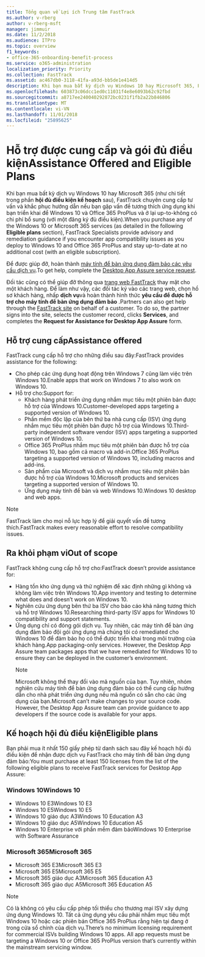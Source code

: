 ```yaml
---
title: Tổng quan về Lợi ích Trung tâm FastTrack
ms.author: v-rberg
author: v-rberg-msft
manager: jimmuir
ms.date: 11/2/2018
ms.audience: ITPro
ms.topic: overview
f1_keywords:
- office-365-onboarding-benefit-process
ms.service: o365-administration
localization_priority: Priority
ms.collection: FastTrack
ms.assetid: ac467db0-3118-41fa-a93d-bb5de1e414d5
description: Khi bạn mua bất kỳ dịch vụ Windows 10 hay Microsoft 365, FastTrack chuyên cung cấp tư vấn và khắc phục hướng dẫn triển khai để Windows 10 và Office 365 ProPlus và ở lại up-to-không có chi phí bổ sung (với một đăng ký đủ điều kiện).
ms.openlocfilehash: 603873c06dcc1ed0c11031f4e8e6093b62c92fbd
ms.sourcegitcommit: a8717ee240040292872bc0231f1fb2a22b846806
ms.translationtype: MT
ms.contentlocale: vi-VN
ms.lasthandoff: 11/01/2018
ms.locfileid: "25895625"
---
```

# <a name="assistance-offered-and-eligible-plans"></a><span data-ttu-id="5dc97-103">Hỗ trợ được cung cấp và gói đủ điều kiện</span><span class="sxs-lookup"><span data-stu-id="5dc97-103">Assistance Offered and Eligible Plans</span></span>   

<span data-ttu-id="5dc97-104">Khi bạn mua bất kỳ dịch vụ Windows 10 hay Microsoft 365 (như chi tiết trong phần **hội đủ điều kiện kế hoạch** sau), FastTrack chuyên cung cấp tư vấn và khắc phục hướng dẫn nếu bạn gặp vấn đề tương thích ứng dụng khi bạn triển khai để Windows 10 và Office 365 ProPlus và ở lại up-to-không có chi phí bổ sung (với một đăng ký đủ điều kiện).</span><span class="sxs-lookup"><span data-stu-id="5dc97-104">When you purchase any of the Windows 10 or Microsoft 365 services (as detailed in the following **Eligible plans** section), FastTrack Specialists provide advisory and remediation guidance if you encounter app compatibility issues as you deploy to Windows 10 and Office 365 ProPlus and stay up-to-date at no additional cost (with an eligible subscription).</span></span>

<span data-ttu-id="5dc97-105">Để được giúp đỡ, hoàn thành [máy tính để bàn ứng dụng đảm bảo các yêu cầu dịch vụ](https://go.microsoft.com/fwlink/?linkid=2022721).</span><span class="sxs-lookup"><span data-stu-id="5dc97-105">To get help, complete the [Desktop App Assure service request](https://go.microsoft.com/fwlink/?linkid=2022721).</span></span>

<span data-ttu-id="5dc97-p101">Đối tác cũng có thể giúp đỡ thông qua [trang web FastTrack](https://go.microsoft.com/fwlink/?linkid=780698) thay mặt cho một khách hàng. Để làm như vậy, các đối tác ký vào các trang web, chọn hồ sơ khách hàng, nhấp **dịch vụ**và hoàn thành hình thức **yêu cầu để được hỗ trợ cho máy tính để bàn ứng dụng đảm bảo** .</span><span class="sxs-lookup"><span data-stu-id="5dc97-p101">Partners can also get help through the [FastTrack site](https://go.microsoft.com/fwlink/?linkid=780698) on behalf of a customer. To do so, the partner signs into the site, selects the customer record, clicks **Services**, and completes the **Request for Assistance for Desktop App Assure** form.</span></span>

## <a name="assistance-offered"></a><span data-ttu-id="5dc97-108">Hỗ trợ cung cấp</span><span class="sxs-lookup"><span data-stu-id="5dc97-108">Assistance offered</span></span>

<span data-ttu-id="5dc97-109">FastTrack cung cấp hỗ trợ cho những điều sau đây:</span><span class="sxs-lookup"><span data-stu-id="5dc97-109">FastTrack provides assistance for the following:</span></span>
- <span data-ttu-id="5dc97-110">Cho phép các ứng dụng hoạt động trên Windows 7 cũng làm việc trên Windows 10.</span><span class="sxs-lookup"><span data-stu-id="5dc97-110">Enable apps that work on Windows 7 to also work on Windows 10.</span></span>
- <span data-ttu-id="5dc97-111">Hỗ trợ cho:</span><span class="sxs-lookup"><span data-stu-id="5dc97-111">Support for:</span></span>
    - <span data-ttu-id="5dc97-112">Khách hàng phát triển ứng dụng nhắm mục tiêu một phiên bản được hỗ trợ của Windows 10.</span><span class="sxs-lookup"><span data-stu-id="5dc97-112">Customer-developed apps targeting a supported version of Windows 10.</span></span>
    - <span data-ttu-id="5dc97-113">Phần mềm độc lập của bên thứ ba nhà cung cấp (ISV) ứng dụng nhắm mục tiêu một phiên bản được hỗ trợ của Windows 10.</span><span class="sxs-lookup"><span data-stu-id="5dc97-113">Third-party independent software vendor (ISV) apps targeting a supported version of Windows 10.</span></span>
    - <span data-ttu-id="5dc97-114">Office 365 ProPlus nhắm mục tiêu một phiên bản được hỗ trợ của Windows 10, bao gồm cả macro và add-in.</span><span class="sxs-lookup"><span data-stu-id="5dc97-114">Office 365 ProPlus targeting a supported version of Windows 10, including macros and add-ins.</span></span>
    - <span data-ttu-id="5dc97-115">Sản phẩm của Microsoft và dịch vụ nhắm mục tiêu một phiên bản được hỗ trợ của Windows 10.</span><span class="sxs-lookup"><span data-stu-id="5dc97-115">Microsoft products and services targeting a supported version of Windows 10.</span></span>
    - <span data-ttu-id="5dc97-116">Ứng dụng máy tính để bàn và web Windows 10.</span><span class="sxs-lookup"><span data-stu-id="5dc97-116">Windows 10 desktop and web apps.</span></span>
> [!NOTE]
> <span data-ttu-id="5dc97-117">FastTrack làm cho mọi nỗ lực hợp lý để giải quyết vấn đề tương thích.</span><span class="sxs-lookup"><span data-stu-id="5dc97-117">FastTrack makes every reasonable effort to resolve compatibility issues.</span></span> 

## <a name="out-of-scope"></a><span data-ttu-id="5dc97-118">Ra khỏi phạm vi</span><span class="sxs-lookup"><span data-stu-id="5dc97-118">Out of scope</span></span>

<span data-ttu-id="5dc97-119">FastTrack không cung cấp hỗ trợ cho:</span><span class="sxs-lookup"><span data-stu-id="5dc97-119">FastTrack doesn’t provide assistance for:</span></span>
- <span data-ttu-id="5dc97-120">Hàng tồn kho ứng dụng và thử nghiệm để xác định những gì không và không làm việc trên Windows 10.</span><span class="sxs-lookup"><span data-stu-id="5dc97-120">App inventory and testing to determine what does and doesn’t work on Windows 10.</span></span>
- <span data-ttu-id="5dc97-121">Nghiên cứu ứng dụng bên thứ ba ISV cho báo cáo khả năng tương thích và hỗ trợ Windows 10.</span><span class="sxs-lookup"><span data-stu-id="5dc97-121">Researching third-party ISV apps for Windows 10 compatibility and support statements.</span></span>
- <span data-ttu-id="5dc97-p102">Ứng dụng chỉ có đóng gói dịch vụ. Tuy nhiên, các máy tính để bàn ứng dụng đảm bảo đội gói ứng dụng mà chúng tôi có remediated cho Windows 10 để đảm bảo họ có thể được triển khai trong môi trường của khách hàng.</span><span class="sxs-lookup"><span data-stu-id="5dc97-p102">App packaging-only services. However, the Desktop App Assure team packages apps that we have remediated for Windows 10 to ensure they can be deployed in the customer’s environment.</span></span>
    > [!NOTE]
    > <span data-ttu-id="5dc97-p103">Microsoft không thể thay đổi vào mã nguồn của bạn. Tuy nhiên, nhóm nghiên cứu máy tính để bàn ứng dụng đảm bảo có thể cung cấp hướng dẫn cho nhà phát triển ứng dụng nếu mã nguồn có sẵn cho các ứng dụng của bạn.</span><span class="sxs-lookup"><span data-stu-id="5dc97-p103">Microsoft can’t make changes to your source code. However, the Desktop App Assure team can provide guidance to app developers if the source code is available for your apps.</span></span>

 
## <a name="eligible-plans"></a><span data-ttu-id="5dc97-126">Kế hoạch hội đủ điều kiện</span><span class="sxs-lookup"><span data-stu-id="5dc97-126">Eligible plans</span></span>

<span data-ttu-id="5dc97-127">Bạn phải mua ít nhất 150 giấy phép từ danh sách sau đây kế hoạch hội đủ điều kiện để nhận được dịch vụ FastTrack cho máy tính để bàn ứng dụng đảm bảo:</span><span class="sxs-lookup"><span data-stu-id="5dc97-127">You must purchase at least 150 licenses from the list of the following eligible plans to receive FastTrack services for Desktop App Assure:</span></span>

### <a name="windows-10"></a><span data-ttu-id="5dc97-128">Windows 10</span><span class="sxs-lookup"><span data-stu-id="5dc97-128">Windows 10</span></span>
- <span data-ttu-id="5dc97-129">Windows 10 E3</span><span class="sxs-lookup"><span data-stu-id="5dc97-129">Windows 10 E3</span></span>
- <span data-ttu-id="5dc97-130">Windows 10 E5</span><span class="sxs-lookup"><span data-stu-id="5dc97-130">Windows 10 E5</span></span>
- <span data-ttu-id="5dc97-131">Windows 10 giáo dục A3</span><span class="sxs-lookup"><span data-stu-id="5dc97-131">Windows 10 Education A3</span></span>
- <span data-ttu-id="5dc97-132">Windows 10 giáo dục A5</span><span class="sxs-lookup"><span data-stu-id="5dc97-132">Windows 10 Education A5</span></span> 
- <span data-ttu-id="5dc97-133">Windows 10 Enterprise với phần mềm đảm bảo</span><span class="sxs-lookup"><span data-stu-id="5dc97-133">Windows 10 Enterprise with Software Assurance</span></span>

### <a name="microsoft-365"></a><span data-ttu-id="5dc97-134">Microsoft 365</span><span class="sxs-lookup"><span data-stu-id="5dc97-134">Microsoft 365</span></span>
- <span data-ttu-id="5dc97-135">Microsoft 365 E3</span><span class="sxs-lookup"><span data-stu-id="5dc97-135">Microsoft 365 E3</span></span>
- <span data-ttu-id="5dc97-136">Microsoft 365 E5</span><span class="sxs-lookup"><span data-stu-id="5dc97-136">Microsoft 365 E5</span></span>
- <span data-ttu-id="5dc97-137">Microsoft 365 giáo dục A3</span><span class="sxs-lookup"><span data-stu-id="5dc97-137">Microsoft 365 Education A3</span></span>
- <span data-ttu-id="5dc97-138">Microsoft 365 giáo dục A5</span><span class="sxs-lookup"><span data-stu-id="5dc97-138">Microsoft 365 Education A5</span></span>

> [!NOTE]
> <span data-ttu-id="5dc97-p104">Có là không có yêu cầu cấp phép tối thiểu cho thương mại ISV xây dựng ứng dụng Windows 10. Tất cả ứng dụng yêu cầu phải nhắm mục tiêu một Windows 10 hoặc các phiên bản Office 365 ProPlus rằng hiện tại đang ở trong cửa sổ chính của dịch vụ.</span><span class="sxs-lookup"><span data-stu-id="5dc97-p104">There’s no minimum licensing requirement for commercial ISVs building Windows 10 apps. All app requests must be targeting a Windows 10 or Office 365 ProPlus version that’s currently within the mainstream servicing window.</span></span> 

